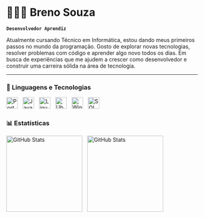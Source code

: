 # 👨🏻‍💻 Breno Souza

**`Desenvolvedor Aprendiz`**

Atualmente cursando Técnico em Informática, estou dando meus primeiros passos no mundo da programação. Gosto de explorar novas tecnologias, resolver problemas com código e aprender algo novo todos os dias. Em busca de experiências que me ajudem a crescer como desenvolvedor e construir uma carreira sólida na área de tecnologia.


</p>

---

### 🤖 Linguagens e Tecnologias

<img 
    align="left" 
    alt="Portugol"
    title="Portugol" 
    width="30px" 
    style="padding-right: 10px;" 
    src="https://univali-lite.github.io/Portugol-Studio/assets/img/logo.png" 
/>
<img 
    align="left" 
    alt="Java" 
    title="Java"
    width="30px" 
    style="padding-right: 10px;" 
    src="https://cdn-icons-png.flaticon.com/512/226/226777.png" 
/>
<img 
    align="left" 
    alt="Linux" 
    title="Linux"
    width="30px" 
    style="padding-right: 10px;" 
    src="https://upload.wikimedia.org/wikipedia/commons/thumb/f/f1/Icons8_flat_linux.svg/2048px-Icons8_flat_linux.svg.png" 
/>
<img 
    align="left" 
    alt="Ubuntu"
    title="Ubuntu" 
    width="30px" 
    style="padding-right: 10px;" 
    src="https://upload.wikimedia.org/wikipedia/commons/thumb/9/9e/UbuntuCoF.svg/1024px-UbuntuCoF.svg.png" 
/>
<img 
    align="left" 
    alt="Windows"
    title="Windows" 
    width="30px" 
    style="padding-right: 10px;" 
    src="https://img.icons8.com/color/512/windows-10.png" 
/>
<img
    align="left"
    alt="SQL"
    title="SQL"
    width="30px"
    style="padding-right: 10px;"
    src="https://upload.wikimedia.org/wikipedia/commons/8/87/Sql_data_base_with_logo.png"
    />

<br/>
<br/>

### 📊 Estatísticas

<p>
  <img 
    align="left" 
    alt="GitHub Stats" 
    height="200" 
    style="padding-right: 10px;" 
    src="https://github-readme-stats.vercel.app/api?username=Brenosz01&show_icons=true&theme=tokyonight&include_all_commits=true&locale=pt-br" 
  />

<img 
      align="left" 
      alt="GitHub Stats" 
      height="200" 
      src="https://github-readme-stats.vercel.app/api/top-langs/?username=Brenosz01&theme=tokyonight&layout=compact&custom_title=Tecnologias&langs_count=9" 
  />

</p>
